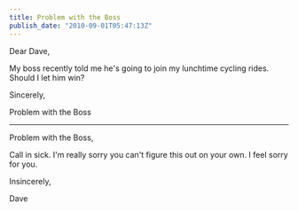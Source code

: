 ```yaml
---
title: Problem with the Boss
publish_date: "2010-09-01T05:47:13Z"
---
```


Dear Dave,

My boss recently told me he's going to join my lunchtime cycling rides. Should I let him win?

Sincerely,

Problem with the Boss

---

Problem with the Boss,

Call in sick. I'm really sorry you can't figure this out on your own. I feel sorry for you.

Insincerely,

Dave
